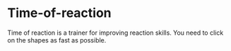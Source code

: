 # Time-of-reaction
Time of reaction is a trainer for improving reaction skills. You need to click on the shapes as fast as possible.

